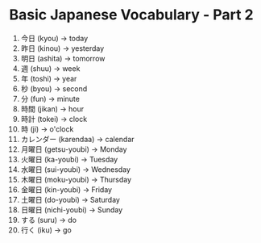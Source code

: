 # Basic Japanese Vocabulary - Part 2
1. 今日 (kyou) -> today  
1. 昨日 (kinou) -> yesterday   
1. 明日 (ashita) -> tomorrow  
1. 週 (shuu) -> week  
1. 年 (toshi) -> year  
1. 秒 (byou) -> second  
1. 分 (fun) -> minute  
1. 時間 (jikan) -> hour  
1. 時計 (tokei) -> clock  
1. 時 (ji) -> o'clock
1. カレンダー (karendaa) -> calendar  
1. 月曜日 (getsu-youbi) -> Monday  
1. 火曜日 (ka-youbi) -> Tuesday  
1. 水曜日 (sui-youbi) -> Wednesday  
1. 木曜日 (moku-youbi) -> Thursday  
1. 金曜日 (kin-youbi) -> Friday  
1. 土曜日 (do-youbi) -> Saturday  
1. 日曜日 (nichi-youbi) -> Sunday  
1. する (suru) -> do  
1. 行く (iku) -> go  
